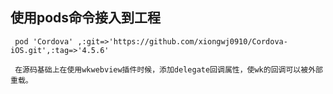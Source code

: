 

使用pods命令接入到工程
-------------------------------------------------------------

     pod 'Cordova' ,:git=>'https://github.com/xiongwj0910/Cordova-iOS.git',:tag=>'4.5.6'
    
     在源码基础上在使用wkwebview插件时候，添加delegate回调属性，使wk的回调可以被外部重载。
